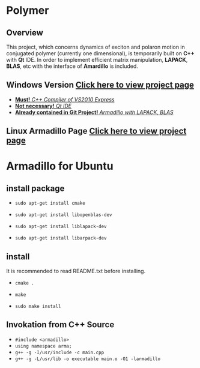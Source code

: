 Polymer
=======


## Overview
This project, which concerns dynamics of exciton and polaron motion in conjugated polymer (currently one dimensional), is temporarily built on **C++** with **Qt** IDE. In order to implement efficient matrix manipulation, **LAPACK**, **BLAS**, etc with the interface of **Amardillo** is included.

## Windows Version [Click here to view project page](https://github.com/scott-chong-wong/Polymer)
* [**Must!** *C++ Compiler of VS2010 Express*](http://www.visualstudio.com/en-us/downloads#d-2010-express)
* [**Not necessary!** *Qt IDE*](http://qt-project.org/downloads)
* [**Already contained in Git Project!** *Armadillo with LAPACK, BLAS*](http://arma.sourceforge.net/)

## Linux Armadillo Page [Click here to view project page](https://github.com/scott-chong-wong/CppPrimer/tree/master/Armadillo_00)
# Armadillo for Ubuntu

## install package

* `sudo apt-get install cmake`

* `sudo apt-get install libopenblas-dev`

* `sudo apt-get install liblapack-dev`

* `sudo apt-get install libarpack-dev`

## install
It is recommended to read README.txt before installing.

* `cmake .`

* `make`

* `sudo make install`

## Invokation from C++ Source

* `#include <armadillo>`
* `using namespace arma;`
* `g++ -g -I/usr/include -c main.cpp`
* `g++ -g -L/usr/lib -o executable main.o -O1 -larmadillo`


